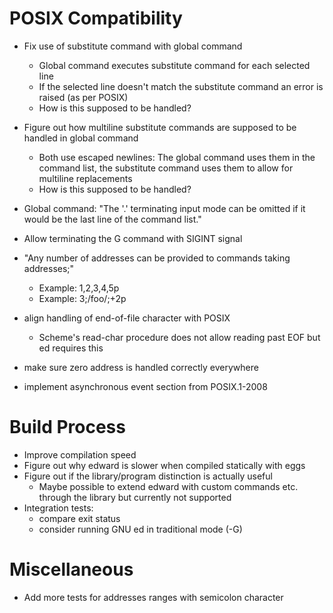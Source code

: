 # POSIX Compatibility

* Fix use of substitute command with global command
	* Global command executes substitute command
	  for each selected line
	* If the selected line doesn't match the substitute
	  command an error is raised (as per POSIX)
	* How is this supposed to be handled?
* Figure out how multiline substitute commands are supposed to be
  handled in global command
	* Both use escaped newlines: The global command uses them
	  in the command list, the substitute command uses them
	  to allow for multiline replacements
	* How is this supposed to be handled?
* Global command: "The '.' terminating input mode can be omitted if it
  would be the last line of the command list."
* Allow terminating the G command with SIGINT signal
* "Any number of addresses can be provided to commands taking addresses;"
	* Example: 1,2,3,4,5p
	* Example: 3;/foo/;+2p

* align handling of end-of-file character with POSIX
	* Scheme's read-char procedure does not allow
	  reading past EOF but ed requires this
* make sure zero address is handled correctly everywhere
* implement asynchronous event section from POSIX.1-2008

# Build Process

* Improve compilation speed
* Figure out why edward is slower when compiled statically with eggs
* Figure out if the library/program distinction is actually useful
	* Maybe possible to extend edward with custom commands etc.
	  through the library but currently not supported
* Integration tests:
	* compare exit status
	* consider running GNU ed in traditional mode (-G)

# Miscellaneous

* Add more tests for addresses ranges with semicolon character
